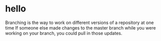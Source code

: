 # hello
Branching is the way to work on different versions of a repository at one time
 If someone else made changes to the master branch while you were working on your branch, you could pull in those updates.
